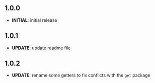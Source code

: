 ## 1.0.0

- **INITIAL**: initial release

## 1.0.1

- **UPDATE**: update readme file

## 1.0.2

- **UPDATE**: rename some getters to fix conflicts with the `get` package
